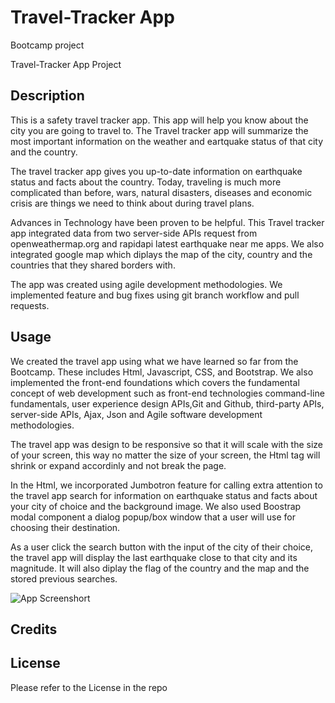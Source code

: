 # Travel-Tracker App
Bootcamp project

Travel-Tracker App Project


## Description

This is a safety travel tracker app. This app will help you know about the city you are going to travel to. The Travel tracker app will summarize the most important information on the weather and eartquake status of that city and the country.

The travel tracker app gives you up-to-date information on earthquake status and facts about the country. Today, traveling is much more complicated than before, wars, natural disasters, diseases and economic crisis are things we need to think about during travel plans.

Advances in Technology have been proven to be helpful. This Travel tracker app integrated data from two server-side APIs request from openweathermap.org and rapidapi latest earthquake near me apps. We also integrated google map which diplays the map of the city, country and the countries that they shared borders with.

The app was created using agile development methodologies. We implemented feature and bug fixes using git branch workflow and pull requests.





## Usage

We created the travel app using what we have learned so far from the Bootcamp. These includes Html, Javascript, CSS, and Bootstrap. We also implemented the front-end foundations which covers the fundamental concept of web development such as front-end technologies command-line fundamentals, user experience design APIs,Git and Github, third-party APIs, server-side APIs, Ajax, Json and Agile software development methodologies. 

The travel app was design to be responsive so that it will scale with the size of your screen, this way no matter the size of your screen, the Html tag will shrink or expand accordinly and not break the page.   

In the Html, we incorporated Jumbotron feature for calling extra attention to the travel app search for information on earthquake status and facts about your city of choice and the background image. We also used Boostrap modal component a dialog popup/box window that a user will use for choosing their destination.

As a user click the search button with the input of the city of their choice, the travel app will display the last earthquake close to that city and its magnitude. It will also diplay the flag of the country and the map   and the stored previous searches.





![App Screenshort]()



## Credits




## License

Please refer to the License in the repo

